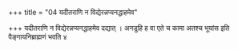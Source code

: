 +++
title = "04 यदीतराणि न विद्येरन्नप्यनद्धाहमेव"

+++
यदीतराणि न विद्येरन्नप्यनद्धाहमेव दद्यात् । अनडुहि ह वा एते च कामा अतश्च भूयांस इति पैङ्गायनिब्राह्मणं भवति ४